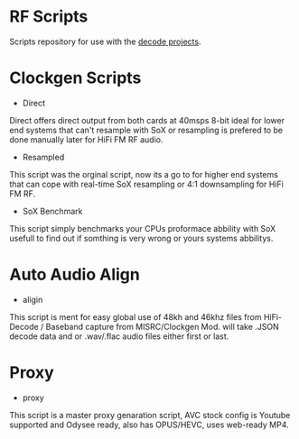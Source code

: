 # RF Scripts


Scripts repository for use with the [decode projects](https://github.com/oyvindln/vhs-decode/wiki).


# Clockgen Scripts


- Direct

Direct offers direct output from both cards at 40msps 8-bit ideal for lower end systems that can't resample with SoX or resampling is prefered to be done manually later for HiFi FM RF audio.

- Resampled

This script was the orginal script, now its a go to for higher end systems that can cope with real-time SoX resampling or 4:1 downsampling for HiFi FM RF. 

- SoX Benchmark

This script simply benchmarks your CPUs proformace abbility with SoX usefull to find out if somthing is very wrong or yours systems abbilitys.


# Auto Audio Align

- aligin

This script is ment for easy global use of 48kh and 46khz files from HiFi-Decode / Baseband capture from MISRC/Clockgen Mod. will take .JSON decode data and or .wav/.flac audio files either first or last.


# Proxy

- proxy

This script is a master proxy genaration script, AVC stock config is Youtube supported and Odysee ready, also has OPUS/HEVC, uses web-ready MP4.
